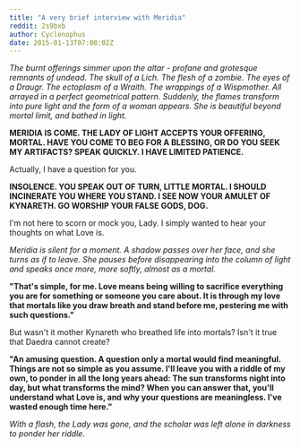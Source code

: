 ```yaml
---
title: "A very brief interview with Meridia"
reddit: 2s9bxb
author: Cyclenophus
date: 2015-01-13T07:08:02Z
---
```


*The burnt offerings simmer upon the altar - profane and grotesque remnants of undead. The skull of a Lich. The flesh of a zombie. The eyes of a Draugr. The ectoplasm of a Wraith. The wrappings of a Wispmother. All arrayed in a perfect geometrical pattern. Suddenly, the flames transform into pure light and the form of a woman appears. She is beautiful beyond mortal limit, and bathed in light.*

**MERIDIA IS COME. THE LADY OF LIGHT ACCEPTS YOUR OFFERING, MORTAL. HAVE YOU COME TO BEG FOR A BLESSING, OR DO YOU SEEK MY ARTIFACTS? SPEAK QUICKLY. I HAVE LIMITED PATIENCE.**

Actually, I have a question for you. 

**INSOLENCE. YOU SPEAK OUT OF TURN, LITTLE MORTAL. I SHOULD INCINERATE YOU WHERE YOU STAND. I SEE NOW YOUR AMULET OF KYNARETH. GO WORSHIP YOUR FALSE GODS, DOG.**

I'm not here to scorn or mock you, Lady. I simply wanted to hear your thoughts on what Love is.

*Meridia is silent for a moment. A shadow passes over her face, and she turns as if to leave. She pauses before disappearing into the column of light and speaks once more, more softly, almost as a mortal.*


**"That's simple, for me. Love means being willing to sacrifice everything you are for something or someone you care about. It is through my love that mortals like you draw breath and stand before me, pestering me with such questions."**

But wasn't it mother Kynareth who breathed life into mortals? Isn't it true that Daedra cannot create?

**"An amusing question. A question only a mortal would find meaningful. Things are not so simple as you assume. I'll leave you with a riddle of my own, to ponder in all the long years ahead: The sun transforms night into day, but what transforms the mind? When you can answer that, you'll understand what Love is, and why your questions are meaningless. I've wasted enough time here."**

*With a flash, the Lady was gone, and the scholar was left alone in darkness to ponder her riddle.* 


